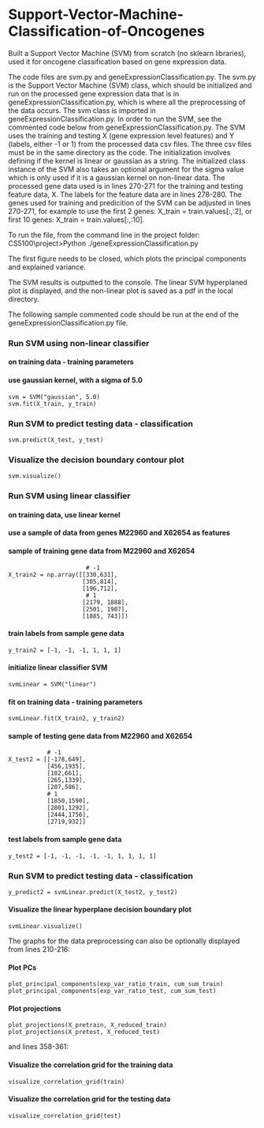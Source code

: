 # Support-Vector-Machine-Classification-of-Oncogenes
Built a Support Vector Machine (SVM) from scratch (no sklearn libraries), used it for oncogene classification based on gene expression data.

The code files are svm.py and geneExpressionClassification.py.
The svm.py is the Support Vector Machine (SVM) class, which should be initialized and run on the
processed gene expression data that is in geneExpressionClassification.py, which is where all the
preprocessing of the data occurs. The svm class is imported in geneExpressionClassification.py.
In order to run the SVM, see the commented code below from geneExpressionClassification.py.
The SVM uses the training and testing X (gene expression level features) and Y (labels, either -1 or 1) 
from the processed data csv files. The three csv files must be in the same directory
as the code. The initialization involves defining if the kernel is linear or gaussian as a string.
The initialized class instance of the SVM also takes an optional argument for the sigma value
which is only used if it is a gaussian kernel on non-linear data.
The processed gene data used is in lines 270-271 for the training and testing feature data, X.
The labels for the feature data are in lines 278-280. The genes used for training and predicition
of the SVM can be adjusted in lines 270-271, for example to use the first 2 genes:
X_train = train.values[:,:2], or first 10 genes: X_train = train.values[:,:10].

To run the file, from the command line in the project folder:
CS5100\project>Python ./geneExpressionClassification.py

The first figure needs to be closed, which plots the principal components and explained variance.

The SVM results is outputted to the console. The linear SVM hyperplaned plot is displayed, and the
non-linear plot is saved as a pdf in the local directory.

The following sample commented code should be run at the end of the geneExpressionClassification.py file.

### Run SVM using non-linear classifier 

#### on training data - training parameters
#### use gaussian kernel, with a sigma of 5.0

    svm = SVM("gaussian", 5.0)
    svm.fit(X_train, y_train)

### Run SVM to predict testing data - classification
    svm.predict(X_test, y_test)

### Visualize the decision boundary contour plot
    svm.visualize()


### Run SVM using linear classifier

#### on training data, use linear kernel
#### use a sample of data from genes M22960 and X62654 as features

#### sample of training gene data from M22960 and X62654
                          # -1
    X_train2 = np.array([[330,631],
                         [305,814],
                         [196,712],
                          # 1
                         [2179, 1888],
                         [2501, 1907],
                         [1885, 743]])

#### train labels from sample gene data
    y_train2 = [-1, -1, -1, 1, 1, 1]

#### initialize linear classifier SVM
    svmLinear = SVM("linear")

#### fit on training data - training parameters
    svmLinear.fit(X_train2, y_train2)

#### sample of testing gene data from M22960 and X62654
               # -1
    X_test2 = [[-178,649],
               [456,1935],
               [182,661],
               [265,1339],
               [207,586],
               # 1
               [1850,1590],
               [2801,1292],
               [2444,1756],
               [2719,932]]

#### test labels from sample gene data
    y_test2 = [-1, -1, -1, -1, -1, 1, 1, 1, 1]

### Run SVM to predict testing data - classification
    y_predict2 = svmLinear.predict(X_test2, y_test2)

#### Visualize the linear hyperplane decision boundary plot
    svmLinear.visualize()

The graphs for the data preprocessing can also be optionally displayed from lines 210-216:

#### Plot PCs
    plot_principal_components(exp_var_ratio_train, cum_sum_train)
    plot_principal_components(exp_var_ratio_test, cum_sum_test)

#### Plot projections 
    plot_projections(X_pretrain, X_reduced_train)
    plot_projections(X_pretest, X_reduced_test)

and lines 358-361:

#### Visualize the correlation grid for the training data
    visualize_correlation_grid(train)
#### Visualize the correlation grid for the testing data
    visualize_correlation_grid(test)
